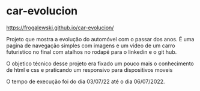 # car-evolucion
https://frogalewski.github.io/car-evolucion/

Projeto que mostra a evolução do automóvel com o passar dos anos. É uma pagina de navegação simples com imagens e um video de um carro futuristico no final com atalhos no rodapé para o linkedin e o git hub.

O objetico técnico desse projeto era fixado um pouco mais o conhecimento de html e css e praticando um responsivo para dispositivos moveis

O tempo de execução foi do dia 03/07/22 até o dia 06/07/2022.
